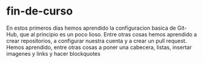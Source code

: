 # fin-de-curso
En estos primeros dias hemos aprendido la configuracion basica de Git-Hub, que al principio es un poco lioso. Entre otras cosas hemos aprendido a crear repositorios, a configurar nuestra cuenta y a crear un pull request.
Hemos aprendido, entre otras cosas a poner una cabecera, listas, insertar imagenes y links y hacer blockquotes  
